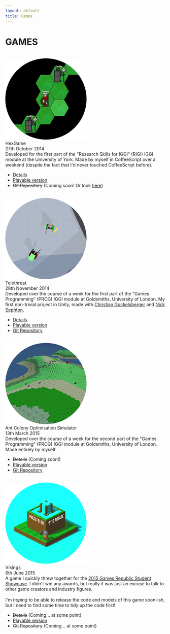 ```yaml
---
layout: default
title: Games
---
```


<link rel="stylesheet" href="{{ site.baseurl }}/css/demobox.css"/>

# GAMES

<br/>
<div class="demo-box">
	<img src="/resources/demos/hexgame-256x256.png"/>
	<div class="demo-details">
		<div class="demo-details-inner">
			<div class="demo-title">
				HexGame
			</div>
			<div class="demo-date">
				27th October 2014
			</div>
			<div class="demo-description">
				Developed for the first part of the "Research Skills for IGGI" (RIGI) IGGI module at the University of York. Made by myself in CoffeeScript over a weekend (despite the fact that I'd never touched CoffeeScript before). 
			</div>
			<ul class="demo-links">
				<li><a href="/games/hexgame/details/">Details</a></li>
				<li><a href="/games/hexgame/play/">Playable version</a></li>
				<li><strike>Git Repository</strike> (Coming soon! Or look <a href="https://github.com/bedder/bedder.github.io/tree/master/games/hexgame">here</a>)</li>
			</ul>
		</div>
	</div>
</div>
<br/>
<div class="demo-box">
	<img src="/resources/demos/telethreat-256x256.png"/>
	<div class="demo-details">
		<div class="demo-details-inner">
			<div class="demo-title">
				Telethreat
			</div>
			<div class="demo-date">
				28th November 2014
			</div>
			<div class="demo-description">
				Developed over the course of a week for the first part of the "Games Programming" (PROG) IGGI module at Goldsmiths, University of London. My first non-trivial project in Unity, made with <a href="http://ccg.doc.gold.ac.uk/christianguckelsberger/">Christian Guckelsberger</a> and <a href="http://www-users.cs.york.ac.uk/~nsephton/">Nick Sephton</a>.
			</div>
			<ul class="demo-links">
				<li><a href="/games/telethreat/details/">Details</a></li>
				<li><a href="/games/telethreat/play/">Playable version</a></li>
				<li><a href="https://github.com/bedder/Telethreat">Git Repository</a></li>
			</ul>
		</div>
	</div>
</div>
<br/>
<div class="demo-box">
	<img src="/resources/demos/aco-256x256.png"/>
	<div class="demo-details">
		<div class="demo-details-inner">
			<div class="demo-title">
				Ant Colony Optimisation Simulator
			</div>
			<div class="demo-date">
				13th March 2015
			</div>
			<div class="demo-description">
				Developed over the course of a week for the second part of the "Games Programming" (PROG) IGGI module at Goldsmiths, University of London. Made entirely by myself.
			</div>
			<ul class="demo-links">
				<li><strike>Details</strike> (Coming soon!)</li>
				<li><a href="/games/aco/play/">Playable version</a></li>
				<li><a href="https://github.com/bedder/WorldGenAco">Git Repository</a></li>
			</ul>
		</div>
	</div>
</div>
<br/>
<div class="demo-box">
	<img src="/resources/demos/vikings-256x256.png"/>
	<div class="demo-details">
		<div class="demo-details-inner">
			<div class="demo-title">
				Vikings
			</div>
			<div class="demo-date">
				6th June 2015
			</div>
			<div class="demo-description">
				A game I quickly threw together for the <a href="http://gamerepublic.net/networking-events/student-showcase-2015/">2015 Games Republic Student Showcase</a>. I didn't win any awards, but really it was just an excuse to talk to other game creators and industry figures.
				<br/>
				<br/>
				I'm <i>hoping</i> to be able to release the code and models of this game soon-ish, but I need to find some time to tidy up the code first!
			</div>
			<ul class="demo-links">
				<li><strike>Details</strike> (Coming... at some point)</li>
				<li><a href="/games/vikings/play/">Playable version</a></li>
				<li><strike>Git Repository</strike> (Coming... at some point)</li>
			</ul>
		</div>
	</div>
</div>
